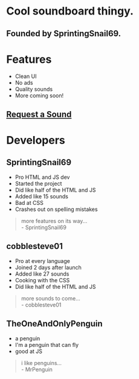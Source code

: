 # Cool soundboard thingy. 
## Founded by SprintingSnail69.
# Features
- Clean UI
- No ads
- Quality sounds
- More coming soon!
  <br>
## [Request a Sound](https://docs.google.com/forms/d/e/1FAIpQLSdnLqKoBB-w4EcPaKMEak1pVmM3o3qkSeDoFNLPmjNilM7_yg/viewform)
# Developers
## SprintingSnail69
- Pro HTML and JS dev
- Started the project
- Did like half of the HTML and JS
- Added like 15 sounds
- Bad at CSS
- Crashes out on spelling mistakes
> more features on its way... <br>
>             - SprintingSnail69
## cobblesteve01
- Pro at every language
- Joined 2 days after launch
- Added like 27 sounds
- Cooking with the CSS
- Did like half of the HTML and JS
> more sounds to come... <br>
>             - cobblesteve01
## TheOneAndOnlyPenguin
- a penguin
- I'm a penguin that can fly
- good at JS
> i like penguins... <br>
>             - MrPenguin
